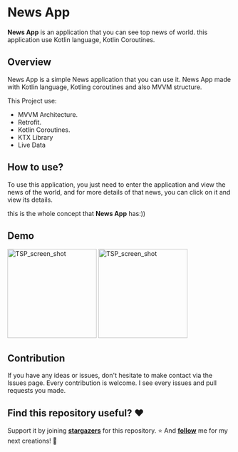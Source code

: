 # News App

**News App** is an application that you can see top news of world. this application use Kotlin language, Kotlin Coroutines.

## Overview

News App is a simple News application that you can use it. News App made with Kotlin language, Kotling coroutines and also MVVM structure.

This Project use:

- MVVM Architecture.
- Retrofit.
- Kotlin Coroutines.
- KTX Library
- Live Data

## How to use?

To use this application, you just need to enter the application and view the news of the world, and for more details of that news, you can click on it and view its details. 

this is the whole concept that **News App** has:))

## Demo

<img src="https://user-images.githubusercontent.com/75157969/179423079-1aa7c758-421e-43e0-b843-3c58887513ce.jpg" alt="TSP_screen_shot" width="200"/>  
<img src="https://user-images.githubusercontent.com/75157969/179423124-f02e7f91-bab8-43c0-bb80-b8b2b582785c.jpg" alt="TSP_screen_shot" width="200"/> 



## Contribution

If you have any ideas or issues, don't hesitate to make contact via the Issues page. Every contribution is welcome. I see every issues and pull requests you made.

## Find this repository useful? ❤️

Support it by joining **[stargazers](https://github.com/miladgoli/NewsApp/stargazers)** for this repository. ⭐
And **[follow](https://github.com/miladgoli)** me for my next creations! 🤩
